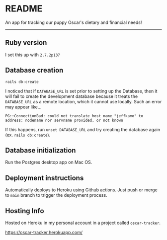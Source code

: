 # README

An app for tracking our puppy Oscar's dietary and financial needs!

- - -

## Ruby version

I set this up with `2.7.2p137`

## Database creation

```
rails db:create
```

I noticed that if `DATABASE_URL` is set prior to setting up the Database, then it will fail to create the development database because it treats the `DATABASE_URL` as a remote location, which it cannot use locally. Such an error may appear like...

```
PG::ConnectionBad: could not translate host name "jeffkamo" to address: nodename nor servname provided, or not known
```

If this happens, run `unset DATABASE_URL` and try creating the database again (ex. `rails db:create`).

## Database initialization

Run the Postgres desktop app on Mac OS.

## Deployment instructions

Automatically deploys to Heroku using Github actions. Just push or merge to `main` branch to trigger the deployment process.

## Hosting Info

Hosted on Heroku in my personal account in a project called `oscar-tracker`.

https://oscar-tracker.herokuapp.com/
